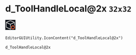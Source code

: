 # d_ToolHandleLocal@2x `32x32`
<img src="/img/d_ToolHandleLocal@2x.png" width=32 height=32>

``` CSharp
EditorGUIUtility.IconContent("d_ToolHandleLocal@2x")
```
```
d_ToolHandleLocal@2x
```
